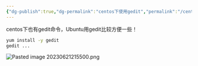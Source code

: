 ```yaml
---
{"dg-publish":true,"dg-permalink":"centos下使用gedit","permalink":"/centos下使用gedit/","noteIcon":"","created":"2022-10-09","updated":""}
---
```



centos下也有gedit命令，Ubuntu用gedit比较方便一些！
```bash
yum install -y gedit
gedit ...
```

![Pasted image 20230621215500.png](/img/user/Z.image/Linux/Pasted%20image%2020230621215500.png)